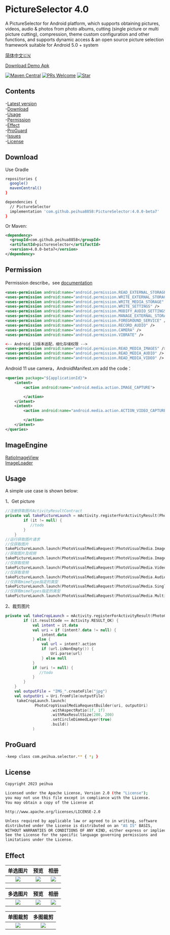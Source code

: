 # PictureSelector 4.0
   A PictureSelector for Android platform, which supports obtaining pictures, videos, audio & photos from photo albums, cutting (single picture or multi picture cutting), compression, theme custom configuration and other functions, and supports dynamic access & an open source picture selection framework suitable for Android 5.0 + system<br> 
   
   [简体中文🇨🇳](README_CN.md)

   [Download Demo Apk](https://github.com/peihua8858/PictureSelector/raw/version_component/app/demo/demo_2023-04-16_100140_v3.11.1.apk)<br>

[![Maven Central](https://img.shields.io/badge/maven%20central-v3.11.1-yellow)](https://github.com/peihua8858)
[![PRs Welcome](https://img.shields.io/badge/PRs-Welcome-brightgreen.svg)](https://github.com/peihua8858)
[![Star](https://img.shields.io/github/stars/peihua8858/PictureSelector.svg)](https://github.com/peihua8858/PictureSelector)


## Contents
-[Latest version](https://github.com/peihua8858/PictureSelector/releases/tag/4.0.0-beta7)<br>
-[Download](#Download)<br>
-[Usage](#Usage)<br>
-[Permission](#Permission)<br>
-[Effect](#Effect)<br>
-[ProGuard](#ProGuard)<br>
-[Issues](https://github.com/peihua8858/PictureSelector/wiki/%E5%A6%82%E4%BD%95%E6%8F%90Issues%3F)<br>
-[License](#License)<br>


## Download

Use Gradle

```sh
repositories {
  google()
  mavenCentral()
}

dependencies {
  // PictureSelector
  implementation 'com.github.peihua8858:PictureSelector:4.0.0-beta7'
}
```

Or Maven:

```xml
<dependency>
  <groupId>com.github.peihua8858</groupId>
  <artifactId>pictureselector</artifactId>
  <version>4.0.0-beta7</version>
</dependency>
```

## Permission  

Permission describe，see [documentation](https://github.com/peihua8858/PictureSelector/wiki/PictureSelector-3.0-%E6%9D%83%E9%99%90%E4%BD%BF%E7%94%A8%E8%AF%B4%E6%98%8E)

```xml
<uses-permission android:name="android.permission.READ_EXTERNAL_STORAGE" />
<uses-permission android:name="android.permission.WRITE_EXTERNAL_STORAGE" />
<uses-permission android:name="android.permission.WRITE_MEDIA_STORAGE" />
<uses-permission android:name="android.permission.WRITE_SETTINGS" />
<uses-permission android:name="android.permission.MODIFY_AUDIO_SETTINGS" />
<uses-permission android:name="android.permission.MANAGE_EXTERNAL_STORAGE" />
<uses-permission android:name="android.permission.FOREGROUND_SERVICE" />
<uses-permission android:name="android.permission.RECORD_AUDIO" />
<uses-permission android:name="android.permission.CAMERA" />
<uses-permission android:name="android.permission.VIBRATE" />

<-- Android 13版本适配，细化存储权限 -->
<uses-permission android:name="android.permission.READ_MEDIA_IMAGES" />
<uses-permission android:name="android.permission.READ_MEDIA_AUDIO" />
<uses-permission android:name="android.permission.READ_MEDIA_VIDEO" />
```

Android 11 use camera，AndroidManifest.xm add the code：

```xml
<queries package="${applicationId}">
    <intent>
        <action android:name="android.media.action.IMAGE_CAPTURE">

        </action>
    </intent>
    <intent>
        <action android:name="android.media.action.ACTION_VIDEO_CAPTURE">

        </action>
    </intent>
</queries>
```

## ImageEngine
[RatioImageView](https://github.com/peihua8858/ImageLoader/blob/master/imageloader/src/main/java/com/fz/imageloader/widget/RatioImageView.kt)<br>
[ImageLoader](https://github.com/peihua8858/ImageLoader/blob/master/imageloader/src/main/java/com/fz/imageloader/ImageLoader.kt)<br>

## Usage

A simple use case is shown below:

1、Get picture 

```kotlin
//注册获取图片ActivityResultContract
private val takePictureLaunch = mActivity.registerForActivityResult(PhotoVisualMedia()) {
        if (it != null) {
           //todo 
        }
    }
//运行获取图片请求
//仅获取图片
takePictureLaunch.launch(PhotoVisualMediaRequest(PhotoVisualMedia.ImageOnly))
//获取图片及视频
takePictureLaunch.launch(PhotoVisualMediaRequest(PhotoVisualMedia.ImageAndVideo))
//仅获取视频
takePictureLaunch.launch(PhotoVisualMediaRequest(PhotoVisualMedia.VideoOnly))
//仅获取音频
takePictureLaunch.launch(PhotoVisualMediaRequest(PhotoVisualMedia.AudioOnly))
//仅获取mimeType指定的类型
takePictureLaunch.launch(PhotoVisualMediaRequest(PhotoVisualMedia.SingleMimeType(mimeType)))
//仅获取mimeTypes指定的类型
takePictureLaunch.launch(PhotoVisualMediaRequest(PhotoVisualMedia.MultipleMimeType(mimeTypes)))
```
2、裁剪图片
```kotlin
private val takeCropLaunch = mActivity.registerForActivityResult(PhotoCropVisualMedia()) {
        if (it.resultCode == Activity.RESULT_OK) {
            val intent = it.data
            val uri = if (intent?.data != null) {
                intent.data
            } else {
                val url = intent?.action
                if (url.isNonEmpty()) {
                    Uri.parse(url)
                } else null
            }
            if (uri != null) {
               //todo
            }
        }
    }
    val outputFile = "IMG_".createFile("jpg")
    val outputUri = Uri.fromFile(outputFile)
     takeCropLaunch.launch(
             PhotoCropVisualMediaRequestBuilder(uri, outputUri)
                    .withAspectRatio(1f, 1f)
                    .withMaxResultSize(200, 200)
                    .setCircleDimmedLayer(true)
                    .build()
            )

```

## ProGuard
```sh
-keep class com.peihua.selector.** { *; }
```
## License
```sh
Copyright 2023 peihua

Licensed under the Apache License, Version 2.0 (the "License");
you may not use this file except in compliance with the License.
You may obtain a copy of the License at

http://www.apache.org/licenses/LICENSE-2.0

Unless required by applicable law or agreed to in writing, software
distributed under the License is distributed on an "AS IS" BASIS,
WITHOUT WARRANTIES OR CONDITIONS OF ANY KIND, either express or implied.
See the License for the specific language governing permissions and
limitations under the License.
```



## Effect

|          单选图片          |           预览           |           相册           |
|:----------------------:|:----------------------:|:----------------------:|
| ![](images/image1.jpg) | ![](images/image7.jpg) | ![](images/image3.jpg) |

|          多选图片          |           预览           |           相册           |
|:----------------------:|:----------------------:|:----------------------:|
| ![](images/image5.jpg) | ![](images/image8.jpg) | ![](images/image9.jpg) |

|           单图裁剪           |          多图裁剪           |
|:------------------------:|:-----------------------:|
|  ![](images/image4.jpg)  | ![](images/image10.jpg) |
